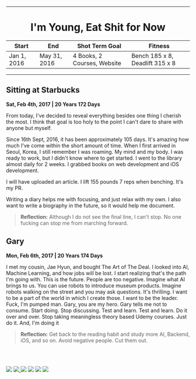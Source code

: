 <hr>
<h1 align="center">I'm Young, Eat Shit for Now</h1>

| Start | End  | Shot Term Goal | Fitness |
|--------|------------|----------|------|
|  Jan 1, 2016| May 31, 2016 | 4 Books, 2 Courses, Website | Bench 185 x 8, Deadlift 315 x 8 |

<hr>

## Sitting at Starbucks
**Sat, Feb 4th, 2017 | 20 Years 172 Days**

From today, I've decided to reveal everything besides one thing I cherish the most. I think that goal is too holy to the point I can't dare to share with anyone but myself.

Since 16th Sept, 2016, it has been approximately 105 days. It's amazing how much I've come within the short amount of time. When I first arrived in Seoul, Korea, I still remember I was roaming. My mind and my body. I was ready to work, but I didn't know where to get started. I went to the library almost daily for 2 weeks. I grabbed books on web development and iOS development.

I will have uploaded an article.
I lift 155 pounds 7 reps when benching. It's my PR.

Writing a diary helps me with focusing, and just relax with my own. I also want to write a biography in the future, so it would help me document.

> **Reflection:** Although I do not see the final line, I can't stop. No one fucking can stop me from marching forward.


## Gary
**Mon, Feb 6th, 2017 | 20 Years 174 Days**

I met my cousin, Jae Hyun, and bought The Art of The Deal. I looked into AI, Machine Learning, and how jobs will be lost. I start realizing that's the path I'm going with. This is the future. People are too negative. Imagine what AI brings to us. You can use robots to introduce museum products. Imagine robots walking on the street and you may ask questions. It's thrilling. I want to be a part of the world in which I create those. I want to be the leader. Fuck, I'm pumped man. Gary, you are my hero. Gary tells me not to consume. Start doing. Stop discussing. Test and learn. Test and learn. Do it over and over. Stop taking meaningless theory based Udemy courses. Just do it. And, I'm doing it

> **Reflection:** Get back to the reading habit and study more AI, Backend, iOS, and so on. Avoid negative people. Cut them out.


<br>
<br>
<p><a href="https://facebook.com/bobthedeveloper"><img src="https://img.shields.io/badge/Facebook-Like-3B5998.svg"></a> <a href="https://youtube.com/bobthedeveloper"><img src="https://img.shields.io/badge/YouTube-Subscribe-CE1312.svg"</a> <a href="https://twitter.com/bobleesj"><img src="https://img.shields.io/badge/Twitter-Follow-55ACEE.svg"></a> <a href="https://instagram.com/bob_the_developer
"><img src="https://img.shields.io/badge/Instagram-Follow-BB2F92.svg"></a> <a href="https://linkedin.com/in/bobleesj"><img src= "https://img.shields.io/badge/LinkedIn-Connect-0077B5.svg"></a>
<a href="https://medium.com/@bobleesj"><img src="https://img.shields.io/badge/Medium-Read-00AB6C.svg"/></a>
</p>
